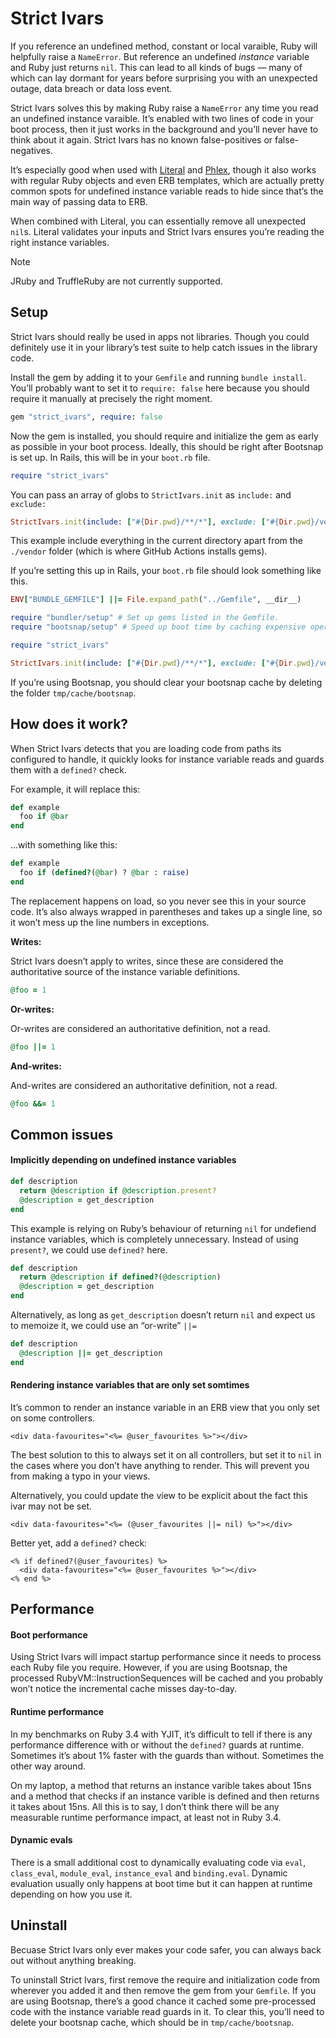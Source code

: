 # Strict Ivars

If you reference an undefined method, constant or local varaible, Ruby will helpfully raise a `NameError`. But reference an undefined _instance_ variable and Ruby just returns `nil`. This can lead to all kinds of bugs — many of which can lay dormant for years before surprising you with an unexpected outage, data breach or data loss event.

Strict Ivars solves this by making Ruby raise a `NameError` any time you read an undefined instance varaible. It’s enabled with two lines of code in your boot process, then it just works in the background and you’ll never have to think about it again. Strict Ivars has no known false-positives or false-negatives.

It’s especially good when used with [Literal](https://literal.fun) and [Phlex](https://www.phlex.fun), though it also works with regular Ruby objects and even ERB templates, which are actually pretty common spots for undefined instance variable reads to hide since that’s the main way of passing data to ERB.

When combined with Literal, you can essentially remove all unexpected `nil`s. Literal validates your inputs and Strict Ivars ensures you’re reading the right instance variables.

> [!NOTE]
> JRuby and TruffleRuby are not currently supported.

## Setup

Strict Ivars should really be used in apps not libraries. Though you could definitely use it in your library’s test suite to help catch issues in the library code.

Install the gem by adding it to your `Gemfile` and running `bundle install`. You’ll probably want to set it to `require: false` here because you should require it manually at precisely the right moment.

```ruby
gem "strict_ivars", require: false
```

Now the gem is installed, you should require and initialize the gem as early as possible in your boot process. Ideally, this should be right after Bootsnap is set up. In Rails, this will be in your `boot.rb` file.

```ruby
require "strict_ivars"
```

You can pass an array of globs to `StrictIvars.init` as `include:` and `exclude:`

```ruby
StrictIvars.init(include: ["#{Dir.pwd}/**/*"], exclude: ["#{Dir.pwd}/vendor/**/*"])
```

This example include everything in the current directory apart from the `./vendor` folder (which is where GitHub Actions installs gems).

If you’re setting this up in Rails, your `boot.rb` file should look something like this.

```ruby
ENV["BUNDLE_GEMFILE"] ||= File.expand_path("../Gemfile", __dir__)

require "bundler/setup" # Set up gems listed in the Gemfile.
require "bootsnap/setup" # Speed up boot time by caching expensive operations.

require "strict_ivars"

StrictIvars.init(include: ["#{Dir.pwd}/**/*"], exclude: ["#{Dir.pwd}/vendor/**/*"])
```

If you’re using Bootsnap, you should clear your bootsnap cache by deleting the folder `tmp/cache/bootsnap`.

## How does it work?

When Strict Ivars detects that you are loading code from paths its configured to handle, it quickly looks for instance variable reads and guards them with a `defined?` check.

For example, it will replace this:

```ruby
def example
  foo if @bar
end
```

...with something like this:

```ruby
def example
  foo if (defined?(@bar) ? @bar : raise)
end
```

The replacement happens on load, so you never see this in your source code. It’s also always wrapped in parentheses and takes up a single line, so it won’t mess up the line numbers in exceptions.

**Writes:**

Strict Ivars doesn’t apply to writes, since these are considered the authoritative source of the instance variable definitions.

```ruby
@foo = 1
```

**Or-writes:**

Or-writes are considered an authoritative definition, not a read.

```ruby
@foo ||= 1
```

**And-writes:**

And-writes are considered an authoritative definition, not a read.

```ruby
@foo &&= 1
```

## Common issues

#### Implicitly depending on undefined instance variables

```ruby
def description
  return @description if @description.present?
  @description = get_description
end
```

This example is relying on Ruby’s behaviour of returning `nil` for undefiend instance variables, which is completely unnecessary. Instead of using `present?`, we could use `defined?` here.

```ruby
def description
  return @description if defined?(@description)
  @description = get_description
end
```

Alternatively, as long as `get_description` doesn’t return `nil` and expect us to memoize it, we could use an “or-write” `||=`

```ruby
def description
  @description ||= get_description
end
```

#### Rendering instance variables that are only set somtimes

It’s common to render an instance variable in an ERB view that you only set on some controllers.

```erb
<div data-favourites="<%= @user_favourites %>"></div>
```

The best solution to this to always set it on all controllers, but set it to `nil` in the cases where you don’t have anything to render. This will prevent you from making a typo in your views.

Alternatively, you could update the view to be explicit about the fact this ivar may not be set.

```erb
<div data-favourites="<%= (@user_favourites ||= nil) %>"></div>
```

Better yet, add a `defined?` check:

```erb
<% if defined?(@user_favourites) %>
  <div data-favourites="<%= @user_favourites %>"></div>
<% end %>
```

## Performance

#### Boot performance

Using Strict Ivars will impact startup performance since it needs to process each Ruby file you require. However, if you are using Bootsnap, the processed RubyVM::InstructionSequences will be cached and you probably won’t notice the incremental cache misses day-to-day.

#### Runtime performance

In my benchmarks on Ruby 3.4 with YJIT, it’s difficult to tell if there is any performance difference with or without the `defined?` guards at runtime. Sometimes it’s about 1% faster with the guards than without. Sometimes the other way around.

On my laptop, a method that returns an instance varible takes about 15ns and a method that checks if an instance varible is defined and then returns it takes about 15ns. All this is to say, I don’t think there will be any measurable runtime performance impact, at least not in Ruby 3.4.

#### Dynamic evals

There is a small additional cost to dynamically evaluating code via `eval`, `class_eval`, `module_eval`, `instance_eval` and `binding.eval`. Dynamic evaluation usually only happens at boot time but it can happen at runtime depending on how you use it.

## Uninstall

Becuase Strict Ivars only ever makes your code safer, you can always back out without anything breaking.

To uninstall Strict Ivars, first remove the require and initialization code from wherever you added it and then remove the gem from your `Gemfile`. If you are using Bootsnap, there’s a good chance it cached some pre-processed code with the instance variable read guards in it. To clear this, you’ll need to delete your bootsnap cache, which should be in `tmp/cache/bootsnap`.
